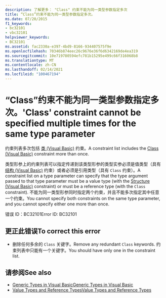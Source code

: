 ```yaml
---
description: 了解更多： "Class" 约束不能为同一类型参数指定多次
title: “Class”约束不能为同一类型参数指定多次。
ms.date: 07/20/2015
f1_keywords:
- bc32101
- vbc32101
helpviewer_keywords:
- BC32101
ms.assetid: fac2330a-e397-4bd9-8166-934407575f9e
ms.openlocfilehash: 70346b874eec26c9676e36f6d6342169de4ea319
ms.sourcegitcommit: 10e719780594efc781b15295e499c66f316068b8
ms.translationtype: MT
ms.contentlocale: zh-CN
ms.lasthandoff: 02/14/2021
ms.locfileid: "100467194"
---
```

# <a name="class-constraint-cannot-be-specified-multiple-times-for-the-same-type-parameter"></a><span data-ttu-id="89547-103">“Class”约束不能为同一类型参数指定多次。</span><span class="sxs-lookup"><span data-stu-id="89547-103">'Class' constraint cannot be specified multiple times for the same type parameter</span></span>

<span data-ttu-id="89547-104">约束列表多次包括 [类 (Visual Basic)](../language-reference/statements/class-statement.md) 约束。</span><span class="sxs-lookup"><span data-stu-id="89547-104">A constraint list includes the [Class (Visual Basic)](../language-reference/statements/class-statement.md) constraint more than once.</span></span>  
  
 <span data-ttu-id="89547-105">类型形参上的约束列表可以指定传递到该类型形参的类型实参必须是值类型（具有 [结构 (Visual Basic)](../language-reference/statements/structure-statement.md) 约束）或者必须是引用类型（具有 `Class` 约束）。</span><span class="sxs-lookup"><span data-stu-id="89547-105">A constraint list on a type parameter can specify that the type argument passed to that type parameter must be a value type (with the [Structure (Visual Basic)](../language-reference/statements/structure-statement.md) constraint) or must be a reference type (with the `Class` constraint).</span></span> <span data-ttu-id="89547-106">不能为同一类型形参同时指定两个约束，并且不能多次指定其中任意一个约束。</span><span class="sxs-lookup"><span data-stu-id="89547-106">You cannot specify both constraints on the same type parameter, and you cannot specify either one more than once.</span></span>  
  
 <span data-ttu-id="89547-107">错误 ID：BC32101</span><span class="sxs-lookup"><span data-stu-id="89547-107">Error ID: BC32101</span></span>  
  
## <a name="to-correct-this-error"></a><span data-ttu-id="89547-108">更正此错误</span><span class="sxs-lookup"><span data-stu-id="89547-108">To correct this error</span></span>  
  
- <span data-ttu-id="89547-109">删除任何多余的 `Class` 关键字。</span><span class="sxs-lookup"><span data-stu-id="89547-109">Remove any redundant `Class` keywords.</span></span> <span data-ttu-id="89547-110">约束列表中只能有一个关键字。</span><span class="sxs-lookup"><span data-stu-id="89547-110">You should have only one in the constraint list.</span></span>  
  
## <a name="see-also"></a><span data-ttu-id="89547-111">请参阅</span><span class="sxs-lookup"><span data-stu-id="89547-111">See also</span></span>

- [<span data-ttu-id="89547-112">Generic Types in Visual Basic</span><span class="sxs-lookup"><span data-stu-id="89547-112">Generic Types in Visual Basic</span></span>](../programming-guide/language-features/data-types/generic-types.md)
- [<span data-ttu-id="89547-113">Value Types and Reference Types</span><span class="sxs-lookup"><span data-stu-id="89547-113">Value Types and Reference Types</span></span>](../programming-guide/language-features/data-types/value-types-and-reference-types.md)
